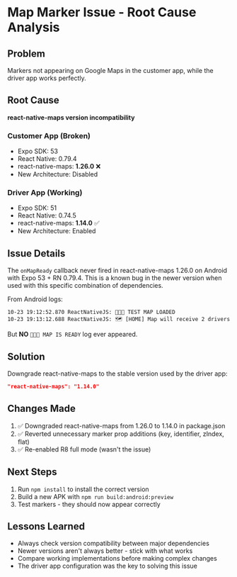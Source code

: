 # Map Marker Issue - Root Cause Analysis

## Problem
Markers not appearing on Google Maps in the customer app, while the driver app works perfectly.

## Root Cause
**react-native-maps version incompatibility**

### Customer App (Broken)
- Expo SDK: 53
- React Native: 0.79.4
- react-native-maps: **1.26.0** ❌
- New Architecture: Disabled

### Driver App (Working)
- Expo SDK: 51
- React Native: 0.74.5
- react-native-maps: **1.14.0** ✅
- New Architecture: Enabled

## Issue Details
The `onMapReady` callback never fired in react-native-maps 1.26.0 on Android with Expo 53 + RN 0.79.4. This is a known bug in the newer version when used with this specific combination of dependencies.

From Android logs:
```
10-23 19:12:52.870 ReactNativeJS: 🧪🧪🧪 TEST MAP LOADED
10-23 19:13:12.688 ReactNativeJS: 🗺️ [HOME] Map will receive 2 drivers
```
But **NO** `🧪🧪🧪 MAP IS READY` log ever appeared.

## Solution
Downgrade react-native-maps to the stable version used by the driver app:

```json
"react-native-maps": "1.14.0"
```

## Changes Made
1. ✅ Downgraded react-native-maps from 1.26.0 to 1.14.0 in package.json
2. ✅ Reverted unnecessary marker prop additions (key, identifier, zIndex, flat)
3. ✅ Re-enabled R8 full mode (wasn't the issue)

## Next Steps
1. Run `npm install` to install the correct version
2. Build a new APK with `npm run build:android:preview`
3. Test markers - they should now appear correctly

## Lessons Learned
- Always check version compatibility between major dependencies
- Newer versions aren't always better - stick with what works
- Compare working implementations before making complex changes
- The driver app configuration was the key to solving this issue
